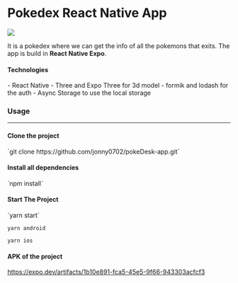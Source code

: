 <h1>Pokedex React Native App</h1>

![](https://firebasestorage.googleapis.com/v0/b/portfolio-fca3e.appspot.com/o/Pokedex.png?alt=media&token=17443364-ebe0-4347-9d1e-aebc1527d2ae)

It is a pokedex where we can get the info of all the pokemons that exits.
The app is build in  **React Native  Expo**.
<h4>Technologies</h4>
- React Native
- Three and Expo Three for 3d  model
- formik and lodash for the auth
- Async Storage to use the local storage

<h3>Usage</h3>

------------
<h4>Clone the project</h4>
`git clone https://github.com/jonny0702/pokeDesk-app.git`

<h4>Install all dependencies</h4>
`npm install`

<h4>Start The Project</h4>
`yarn start`

`yarn android`

`yarn ios`

<h4>APK of the project</h4>

https://expo.dev/artifacts/1b10e891-fca5-45e5-9f66-943303acfcf3

